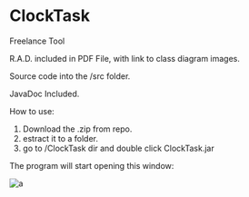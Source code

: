 # ClockTask
Freelance Tool

R.A.D. included in PDF File, with link to class diagram images.

Source code into the /src folder.

JavaDoc Included.



How to use:

1) Download the .zip from repo.
2) estract it to a folder.
3) go to /ClockTask dir and double click ClockTask.jar

The program will start opening this window:


![a](https://user-images.githubusercontent.com/53179989/111785246-a21d7200-88bc-11eb-91c2-300657a2af33.jpg)
